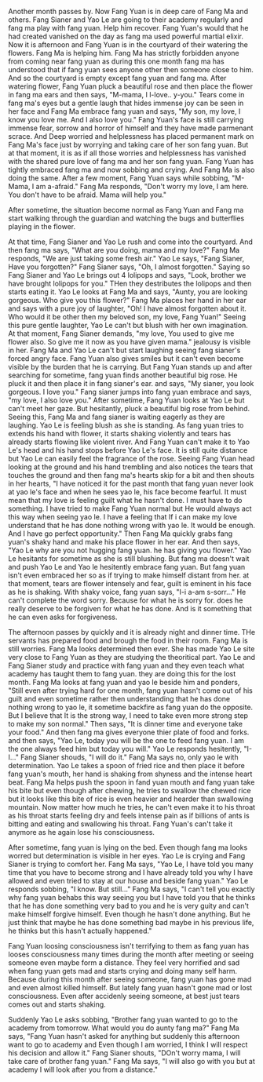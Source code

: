 Another month passes by. Now Fang Yuan is in deep care of Fang Ma and others. Fang Sianer and Yao Le are going to their academy regularly and fang ma play with fang yuan. Help him recover. Fang Yuan's would that he had created vanished on the day as fang ma used powerful martial elixir. Now it is afternoon and Fang Yuan is in the courtyard of their watering the flowers. Fang Ma is helping him. Fang Ma has strictly forbidden anyone from coming near fang yuan as during this one month fang ma has understood that if fang yuan sees anyone other then someone close to him. And so the courtyard is empty except fang yuan and fang ma. After watering flower, Fang Yuan pluck a beautiful rose and then place the flower in fang ma ears and then says, "M-mama, I l-love.. y-you." Tears come in fang ma's eyes but a gentle laugh that hides immense joy can be seen in her face and Fang Ma embrace fang yuan and says, "My son, my love, I know you love me. And I also love you." Fang Yuan's face is still carrying immense fear, sorrow and horror of himself and they have made parmenant scrace. And Deep worried and helplessness has placed permanent mark on Fang Ma's face just by worrying and taking care of her son fang yuan. But at that moment, it is as if all those worries and helplessness has vanished with the shared pure love of fang ma and her son fang yuan. Fang Yuan has tightly embraced fang ma and now sobbing and crying. And Fang Ma is also doing the same. After a few moment, Fang Yuan says while sobbing, "M-Mama, I am a-afraid." Fang Ma responds, "Don't worry my love, I am here. You don't have to be afraid. Mama will help you."

After sometime, the situation become normal as Fang Yuan and Fang ma start walking through the guardian and watching the bugs and butterflies playing in the flower. 

At that time, Fang Sianer and Yao Le rush and come into the courtyard. And then fang ma says, "What are you doing, mama and my love?" Fang Ma responds, "We are just taking some fresh air." Yao Le says, "Fang Sianer, Have you forgotten?" Fang Sianer says, "Oh, I almost forgotten." Saying so Fang Sianer and Yao Le brings out 4 lolipops and says, "Look, brother we have brought lolipops for you." THen they destributes the lolipops and then starts eating it. Yao Le looks at Fang Ma and says, "Aunty, you are looking gorgeous. Who give you this flower?" Fang Ma places her hand in her ear and says with a pure joy of laughter, "Oh! I have almost forgotten about it. Who would it be other then my beloved son, my love, Fang Yuan!" Seeing this pure gentle laughter, Yao Le can't but blush with her own imagination. At that moment, Fang Sianer demands, "my love, You used to give me flower also. So give me it now as you have given mama." jealousy is visible in her. Fang Ma and Yao Le can't but start laughing seeing fang sianer's forced angry face. Fang Yuan also gives smiles but it can't even become visible by the burden that he is carrying. But Fang Yuan stands up and after searching for sometime, fang yuan finds another beautiful big rose. He pluck it and then place it in fang sianer's ear. and says, "My sianer, you look gorgeous. I love you." Fang sianer jumps into fang yuan embrace and says, "my love, I also love you." After sometime, Fang Yuan looks at Yao Le but can't meet her gaze. But hesitantly, pluck a beautiful big rose from behind. Seeing this, Fang Ma and fang sianer is waiting eagerly as they are laughing. Yao Le is feeling blush as she is standing. As fang yuan tries to extends his hand with flower, it starts shaking violently and tears has already starts flowing like violent river. And Fang Yuan can't make it to Yao Le's head and his hand stops before Yao Le's face. It is still quite distance but Yao Le can easily feel the fragrance of the rose. Seeing Fang Yuan head looking at the ground and his hand trembling and also notices the tears that touches the ground and then fang ma's hearts skip for a bit and then shouts in her hearts, "I have noticed it for the past month that fang yuan never look at yao le's face and when he sees yao le, his face become fearful. It must mean that my love is feeling guilt what he hasn't done. I must have to do something. I have tried to make Fang Yuan normal but He would always act this way when seeing yao le. I have a feeling that If i can make my love understand that he has done nothing wrong with yao le. It would be enough. And I have go perfect opportunity." Then Fang Ma quickly grabs fang yuan's shaky hand and make his place flower in her ear. And then says, "Yao Le why are you not hugging fang yuan. he has giving you flower." Yao Le hesitants for sometime as she is still blushing. But fang ma doesn't wait and push Yao Le and Yao le hesitently embrace fang yuan. But fang yuan isn't even embraced her so as if trying to make himself distant from her. at that moment, tears are flower intensely and fear, guilt is eminent in his face as he is shaking. With shaky voice, fang yuan says, "I-i a-am s-sorr..." He can't complete the word sorry. Because for what he is sorry for. does he really deserve to be forgiven for what he has done. And is it something that he can even asks for forgiveness.

The afternoon passes by quickly and it is already night  and dinner time. THe servants has prepared food and brough the food in their room. Fang Ma is still worries. Fang Ma looks determined then ever. She has made Yao Le site very close to Fang Yuan as they are studying the theoritical part. Yao Le and Fang Sianer study and practice with fang yuan and they even teach what academy has taught them to fang yuan. they are doing this for the lost month. Fang Ma looks at fang yuan and yao le beside him and ponders, "Still even after trying hard for one month, fang yuan hasn't come out of his guilt and even sometime rather then understanding that he has done nothing wrong to yao le, it sometime backfire as fang yuan do the opposite. But I believe that It is the strong way, I need to take even more strong step to make my son normal." Then says, "It is dinner time and everyone take your food." And then fang ma gives everyone thier plate of food and forks. and then says, "Yao Le, today you will be the one to feed fang yuan. I am the one always feed him but today you will." Yao Le responds hesitently, "I-I..." Fang Sianer shouds, "I will do it." Fang Ma says no, only yao le with determination. Yao Le takes a spoon of fried rice and then place it before fang yuan's mouth, her hand is shaking from shyness and the intense heart beat. Fang Ma helps push the spoon in fand yuan mouth and fang yuan take his bite but even though after chewing, he tries to swallow the chewed rice but it looks like this bite of rice is even heavier and hearder than swallowing mountain. Now matter how much he tries, he can't even make it to his throat as his throat starts feeling dry and feels intense pain as if billions of ants is bitting and eating and swallowing his throat. Fang Yuan's can't take it anymore as he again lose his consciousness.

After sometime, fang yuan is lying on the bed. Even though fang ma looks worred but determination is visible in her eyes. Yao Le is crying and Fang Sianer is trying to comfort her. Fang Ma says, "Yao Le, I have told you many time that you have to become strong and I have already told you why I have allowed and even tried to stay at our house and beside fang yuan." Yao Le responds sobbing, "I know. But still..." Fang Ma says, "I can't tell you exactly why fang yuan behabs this way seeing you but I have told you that he thinks that he has done something very bad to you and he is very guity and can't make himself forgive himself. Even though he hasn't done anything. But he just think that maybe he has done something bad maybe in his previous life, he thinks but this hasn't actually happened."

Fang Yuan loosing consciousness isn't terrifying to them as fang yuan has looses consciousness many times during the month after meeting or seeing someone even maybe form a distance. They feel very horrified and sad when fang yuan gets mad and starts crying and doing many self harm. Because during this month after seeing someone, fang yuan has gone mad and even almost killed himself. But lately fang yuan hasn't gone mad or lost consciousness. Even after accidenly seeing someone, at best just tears comes out and starts shaking.

Suddenly Yao Le asks sobbing, "Brother fang yuan wanted to go to the academy from tomorrow. What would you do aunty fang ma?" Fang Ma says, "Fang Yuan hasn't asked for anything but suddenly this afternoon want to go to academy and Even though I am worried, I think I will respect his decision and allow it." Fang Sianer shouts, "DOn't worry mama, I will take care of brother fang yuan." Fang Ma says, "I will also go with you but at academy I will look after you from a distance."